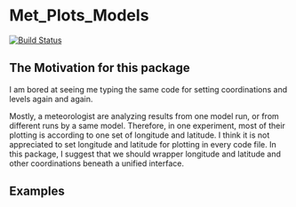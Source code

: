 # Met_Plots_Models

[![Build Status](https://travis-ci.org/zhujinxuan/Met_Plots_Models.jl.svg?branch=master)](https://travis-ci.org/zhujinxuan/Met_Plots_Models.jl)

## The Motivation for this package

I am bored at seeing me typing the same code for setting coordinations and levels again and again.

Mostly, a meteorologist are analyzing results from one model run, or from different runs by a same model.  Therefore, in one experiment, most of their plotting is according to one set of longitude and latitude.  I think it is not appreciated to set longitude and latitude for plotting in every code file.  In this package, I suggest that we should wrapper longitude and latitude and other coordinations beneath a unified interface.

## Examples
